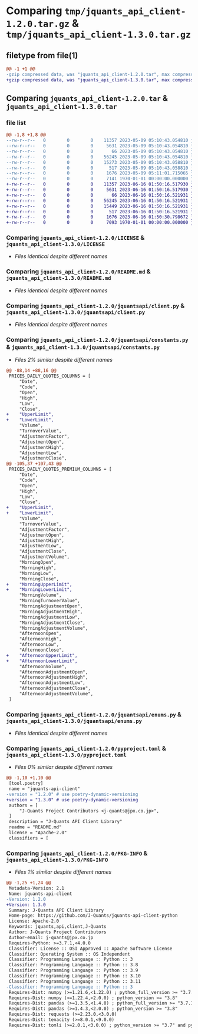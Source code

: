 # Comparing `tmp/jquants_api_client-1.2.0.tar.gz` & `tmp/jquants_api_client-1.3.0.tar.gz`

## filetype from file(1)

```diff
@@ -1 +1 @@
-gzip compressed data, was "jquants_api_client-1.2.0.tar", max compression
+gzip compressed data, was "jquants_api_client-1.3.0.tar", max compression
```

## Comparing `jquants_api_client-1.2.0.tar` & `jquants_api_client-1.3.0.tar`

### file list

```diff
@@ -1,8 +1,8 @@
--rw-r--r--   0        0        0    11357 2023-05-09 05:10:43.054810 jquants_api_client-1.2.0/LICENSE
--rw-r--r--   0        0        0     5631 2023-05-09 05:10:43.054810 jquants_api_client-1.2.0/README.md
--rw-r--r--   0        0        0       66 2023-05-09 05:10:43.054810 jquants_api_client-1.2.0/jquantsapi/__init__.py
--rw-r--r--   0        0        0    56245 2023-05-09 05:10:43.054810 jquants_api_client-1.2.0/jquantsapi/client.py
--rw-r--r--   0        0        0    15273 2023-05-09 05:10:43.058810 jquants_api_client-1.2.0/jquantsapi/constants.py
--rw-r--r--   0        0        0      517 2023-05-09 05:10:43.058810 jquants_api_client-1.2.0/jquantsapi/enums.py
--rw-r--r--   0        0        0     1676 2023-05-09 05:11:01.715065 jquants_api_client-1.2.0/pyproject.toml
--rw-r--r--   0        0        0     7141 1970-01-01 00:00:00.000000 jquants_api_client-1.2.0/PKG-INFO
+-rw-r--r--   0        0        0    11357 2023-06-16 01:50:16.517930 jquants_api_client-1.3.0/LICENSE
+-rw-r--r--   0        0        0     5631 2023-06-16 01:50:16.517930 jquants_api_client-1.3.0/README.md
+-rw-r--r--   0        0        0       66 2023-06-16 01:50:16.521931 jquants_api_client-1.3.0/jquantsapi/__init__.py
+-rw-r--r--   0        0        0    56245 2023-06-16 01:50:16.521931 jquants_api_client-1.3.0/jquantsapi/client.py
+-rw-r--r--   0        0        0    15449 2023-06-16 01:50:16.521931 jquants_api_client-1.3.0/jquantsapi/constants.py
+-rw-r--r--   0        0        0      517 2023-06-16 01:50:16.521931 jquants_api_client-1.3.0/jquantsapi/enums.py
+-rw-r--r--   0        0        0     1676 2023-06-16 01:50:30.798672 jquants_api_client-1.3.0/pyproject.toml
+-rw-r--r--   0        0        0     7093 1970-01-01 00:00:00.000000 jquants_api_client-1.3.0/PKG-INFO
```

### Comparing `jquants_api_client-1.2.0/LICENSE` & `jquants_api_client-1.3.0/LICENSE`

 * *Files identical despite different names*

### Comparing `jquants_api_client-1.2.0/README.md` & `jquants_api_client-1.3.0/README.md`

 * *Files identical despite different names*

### Comparing `jquants_api_client-1.2.0/jquantsapi/client.py` & `jquants_api_client-1.3.0/jquantsapi/client.py`

 * *Files identical despite different names*

### Comparing `jquants_api_client-1.2.0/jquantsapi/constants.py` & `jquants_api_client-1.3.0/jquantsapi/constants.py`

 * *Files 2% similar despite different names*

```diff
@@ -88,14 +88,16 @@
 PRICES_DAILY_QUOTES_COLUMNS = [
     "Date",
     "Code",
     "Open",
     "High",
     "Low",
     "Close",
+    "UpperLimit",
+    "LowerLimit",
     "Volume",
     "TurnoverValue",
     "AdjustmentFactor",
     "AdjustmentOpen",
     "AdjustmentHigh",
     "AdjustmentLow",
     "AdjustmentClose",
@@ -105,37 +107,43 @@
 PRICES_DAILY_QUOTES_PREMIUM_COLUMNS = [
     "Date",
     "Code",
     "Open",
     "High",
     "Low",
     "Close",
+    "UpperLimit",
+    "LowerLimit",
     "Volume",
     "TurnoverValue",
     "AdjustmentFactor",
     "AdjustmentOpen",
     "AdjustmentHigh",
     "AdjustmentLow",
     "AdjustmentClose",
     "AdjustmentVolume",
     "MorningOpen",
     "MorningHigh",
     "MorningLow",
     "MorningClose",
+    "MorningUpperLimit",
+    "MorningLowerLimit",
     "MorningVolume",
     "MorningTurnoverValue",
     "MorningAdjustmentOpen",
     "MorningAdjustmentHigh",
     "MorningAdjustmentLow",
     "MorningAdjustmentClose",
     "MorningAdjustmentVolume",
     "AfternoonOpen",
     "AfternoonHigh",
     "AfternoonLow",
     "AfternoonClose",
+    "AfternoonUpperLimit",
+    "AfternoonLowerLimit",
     "AfternoonVolume",
     "AfternoonAdjustmentOpen",
     "AfternoonAdjustmentHigh",
     "AfternoonAdjustmentLow",
     "AfternoonAdjustmentClose",
     "AfternoonAdjustmentVolume",
 ]
```

### Comparing `jquants_api_client-1.2.0/jquantsapi/enums.py` & `jquants_api_client-1.3.0/jquantsapi/enums.py`

 * *Files identical despite different names*

### Comparing `jquants_api_client-1.2.0/pyproject.toml` & `jquants_api_client-1.3.0/pyproject.toml`

 * *Files 0% similar despite different names*

```diff
@@ -1,10 +1,10 @@
 [tool.poetry]
 name = "jquants-api-client"
-version = "1.2.0" # use poetry-dynamic-versioning
+version = "1.3.0" # use poetry-dynamic-versioning
 authors = [
     "J-Quants Project Contributors <j-quants@jpx.co.jp>",
 ]
 description = "J-Quants API Client Library"
 readme = "README.md"
 license = "Apache-2.0"
 classifiers = [
```

### Comparing `jquants_api_client-1.2.0/PKG-INFO` & `jquants_api_client-1.3.0/PKG-INFO`

 * *Files 1% similar despite different names*

```diff
@@ -1,25 +1,24 @@
 Metadata-Version: 2.1
 Name: jquants-api-client
-Version: 1.2.0
+Version: 1.3.0
 Summary: J-Quants API Client Library
 Home-page: https://github.com/J-Quants/jquants-api-client-python
 License: Apache-2.0
 Keywords: jquants,api,client,J-Quants
 Author: J-Quants Project Contributors
 Author-email: j-quants@jpx.co.jp
 Requires-Python: >=3.7.1,<4.0.0
 Classifier: License :: OSI Approved :: Apache Software License
 Classifier: Operating System :: OS Independent
 Classifier: Programming Language :: Python :: 3
 Classifier: Programming Language :: Python :: 3.8
 Classifier: Programming Language :: Python :: 3.9
 Classifier: Programming Language :: Python :: 3.10
 Classifier: Programming Language :: Python :: 3.11
-Classifier: Programming Language :: Python :: 3
 Requires-Dist: numpy (>=1.21.6,<1.22.0) ; python_full_version >= "3.7.1" and python_version < "3.8"
 Requires-Dist: numpy (>=1.22.4,<2.0.0) ; python_version >= "3.8"
 Requires-Dist: pandas (>=1.3.5,<1.4.0) ; python_full_version >= "3.7.1" and python_version < "3.8"
 Requires-Dist: pandas (>=1.4.3,<2.0.0) ; python_version >= "3.8"
 Requires-Dist: requests (>=2.23.0,<3.0.0)
 Requires-Dist: tenacity (>=8.0.1,<9.0.0)
 Requires-Dist: tomli (>=2.0.1,<3.0.0) ; python_version >= "3.7" and python_version < "3.11"
```


